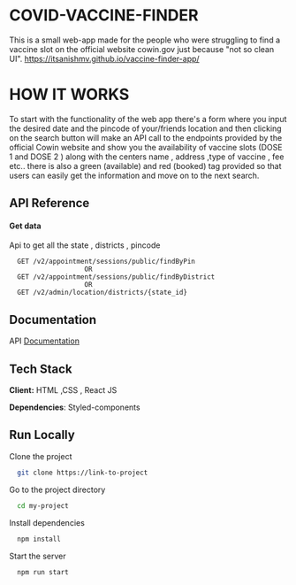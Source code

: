 # COVID-VACCINE-FINDER

This is a small web-app made for the people who were struggling to find a vaccine slot on the official website cowin.gov just because "not so clean UI".
https://itsanishmv.github.io/vaccine-finder-app/

# HOW IT WORKS

To start with the functionality of the web app there's a form where you input the desired date and the pincode of your/friends location and then clicking on the search button will make an API call to the endpoints provided by the official Cowin website and show you the availability of vaccine slots (DOSE 1 and DOSE 2 ) along with the centers name , address ,type of vaccine , fee etc..
there is also a green (available) and red (booked) tag provided so that users can easily get the information and move on to the next search.

## API Reference

#### Get data

Api to get all the state , districts​ , pincode

```http
  GET ​/v2​/appointment​/sessions​/public​/findByPin
                   OR
  GET /v2​/appointment​/sessions​/public​/findByDistrict
                   OR
  GET ​/v2​/admin​/location​/districts​/{state_id}
```

## Documentation

API
[Documentation](https://apisetu.gov.in/public/marketplace/api/cowin#/Metadata%20APIs/districts)

## Tech Stack

**Client:** HTML ,CSS , React JS

**Dependencies**: Styled-components

## Run Locally

Clone the project

```bash
  git clone https://link-to-project
```

Go to the project directory

```bash
  cd my-project
```

Install dependencies

```bash
  npm install
```

Start the server

```bash
  npm run start
```
